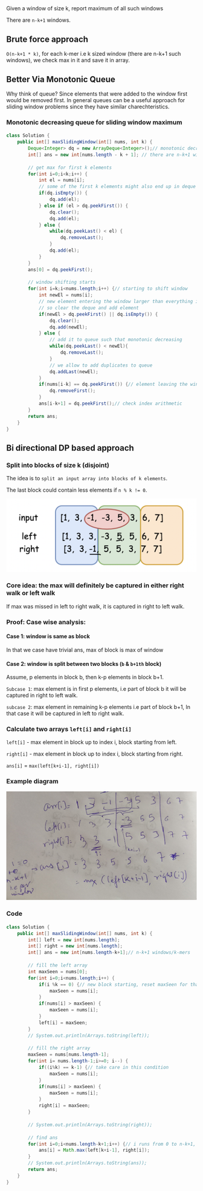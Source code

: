 
##

Given a window of size k, report maximum of all such windows

There are `n-k+1` windows.


## Brute force approach

`O(n-k+1 * k)`, for each k-mer i.e k sized window (there are n-k+1 such windows), we check max in it and save it in array.

## Better Via Monotonic Queue

Why think of queue?
Since elements that were added to the window first would be removed first.
In general queues can be a useful approach for sliding window problems since they have similar charechteristics.

### Monotonic decreasing queue for sliding window maximum

```java
class Solution {
    public int[] maxSlidingWindow(int[] nums, int k) {
        Deque<Integer> dq = new ArrayDeque<Integer>();// monotonic decreasing queue
        int[] ans = new int[nums.length - k + 1]; // there are n-k+1 windows in an array of length n where each window is of size k
        
        // get max for first k elements
        for(int i=0;i<k;i++) {
            int el = nums[i];
            // some of the first k elements might also end up in deque hence this pocessing.
            if(dq.isEmpty()) {
                dq.add(el);
            } else if (el > dq.peekFirst()) {
                dq.clear();
                dq.add(el); 
            } else {
                while(dq.peekLast() < el) {
                    dq.removeLast();
                }
                dq.add(el);
            }
        }
        ans[0] = dq.peekFirst();
        
        // window shifting starts
        for(int i=k;i<nums.length;i++) {// starting to shift window
            int newEl = nums[i];
            // new element entering the window larger than everything in the window
            // so clear the deque and add element
            if(newEl > dq.peekFirst() || dq.isEmpty()) { 
                dq.clear();
                dq.add(newEl);
            } else {
                // add it to queue such that monotonic decreasing
                while(dq.peekLast() < newEl){
                    dq.removeLast();
                }
                // we allow to add duplicates to queue
                dq.addLast(newEl);
            }
            if(nums[i-k] == dq.peekFirst()) {// element leaving the window was same as deque start
                dq.removeFirst();
            }
            ans[i-k+1] = dq.peekFirst();// check index arithmetic
        }
        return ans;
    }
}
```

## Bi directional DP based approach

### Split into blocks of size k (disjoint)

The idea is to `split an input array into blocks of k elements`. 

The last block could contain less elements if `n % k != 0`.

![image](images/slidingwindowmax2ddp.png)

### Core idea: the max will definitely be captured in either right walk or left walk

If max was missed in left to right walk, it is captured in right to left walk.


### Proof: Case wise analysis:

#### Case 1: window is same as block

In that we case have trivial ans, max of block is max of window

#### Case 2: window is split between two blocks (`b` & `b+1th` block)

Assume, p elements in block b, then k-p elements in block b+1.

`Subcase 1`: max element is in first p elements, i.e part of block b
it will be captured in right to left walk.

`subcase 2`: max element in remaining k-p elements i.e part of block b+1,
In that case it will be captured in left to right walk.

### Calculate two arrays `left[i]` and `right[i]`

`left[i]` - max element in block up to index i, block starting from left.

`right[i]` - max element in block up to index i, block starting from right.

`ans[i]` = `max(left[k+i-1], right[i])`

### Example diagram

![bidirectional dp](images/slidingwindowmaxdp.jpg)

### Code

```java
class Solution {
    public int[] maxSlidingWindow(int[] nums, int k) {
        int[] left = new int[nums.length];
        int[] right = new int[nums.length];
        int[] ans = new int[nums.length-k+1];// n-k+1 windows/k-mers
        
        // fill the left array
        int maxSeen = nums[0];
        for(int i=0;i<nums.length;i++) {
            if(i %k == 0) {// new block starting, reset maxSeen for that block
                maxSeen = nums[i];
            }
            if(nums[i] > maxSeen) {
                maxSeen = nums[i];
            }
            left[i] = maxSeen;
        }
        // System.out.println(Arrays.toString(left));
        
        // fill the right array
        maxSeen = nums[nums.length-1];
        for(int i= nums.length-1;i>=0; i--) {
            if((i%k) == k-1) {// take care in this condition
                maxSeen = nums[i];
            }
            if(nums[i] > maxSeen) {
                maxSeen = nums[i];
            }
            right[i] = maxSeen;
        }
        
        // System.out.println(Arrays.toString(right));
        
        // find ans
        for(int i=0;i<nums.length-k+1;i++) {// i runs from 0 to n-k+1, i.e. for each window
            ans[i] = Math.max(left[k+i-1], right[i]);
        }
        // System.out.println(Arrays.toString(ans));
        return ans;
    }
}
```